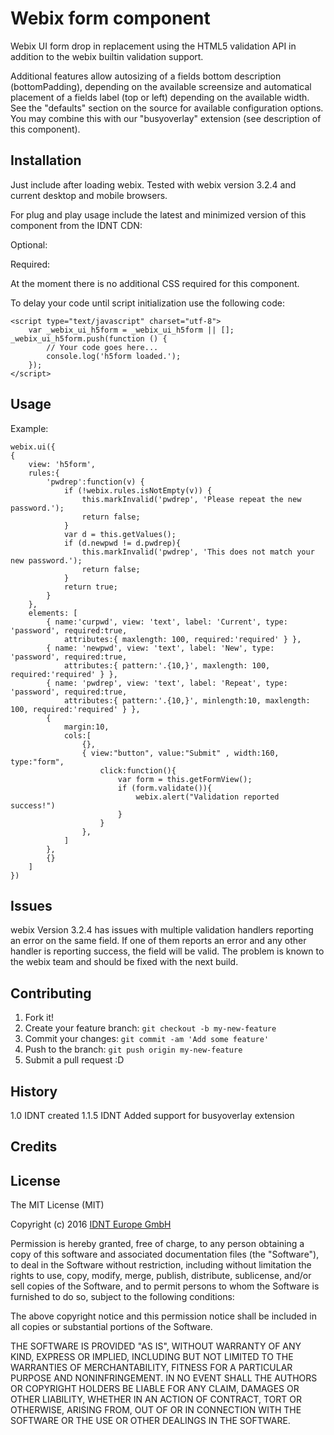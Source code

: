 # Webix form component

Webix UI form drop in replacement using the HTML5 validation API in addition to the webix builtin validation support.

Additional features allow autosizing of a fields bottom description (bottomPadding), depending on the available screensize and automatical placement of a fields label (top or left) depending on the available width. See the "defaults" section on the source for available configuration options. 
You may combine this with our "busyoverlay" extension (see description of this component).

## Installation

Just include after loading webix. Tested with webix version 3.2.4 and current desktop and mobile browsers.

For plug and play usage include the latest and minimized version of this component from the IDNT CDN:

Optional:
    <script type="text/javascript" src="https://api.idnt.net/script/get/webix.ui.busyoverlay.js"></script>

Required:
    <script type="text/javascript" src="https://api.idnt.net/script/get/webix.ui.h5form.js"></script>

At the moment there is no additional CSS required for this component.

To delay your code until script initialization use the following code:

	<script type="text/javascript" charset="utf-8">
        var _webix_ui_h5form = _webix_ui_h5form || []; _webix_ui_h5form.push(function () {
			// Your code goes here...
            console.log('h5form loaded.');
        });
    </script>

## Usage

Example:

	webix.ui({
	{
		view: 'h5form',
		rules:{
			'pwdrep':function(v) {
				if (!webix.rules.isNotEmpty(v)) {
					this.markInvalid('pwdrep', 'Please repeat the new password.');
					return false;
				}
				var d = this.getValues();
				if (d.newpwd != d.pwdrep){
					this.markInvalid('pwdrep', 'This does not match your new password.');
					return false;
				}
				return true;												
			}
		},
		elements: [
			{ name:'curpwd', view: 'text', label: 'Current', type: 'password', required:true, 
				attributes:{ maxlength: 100, required:'required' } },
			{ name: 'newpwd', view: 'text', label: 'New', type: 'password', required:true, 
				attributes:{ pattern:'.{10,}', maxlength: 100, required:'required' } },
			{ name: 'pwdrep', view: 'text', label: 'Repeat', type: 'password', required:true,
				attributes:{ pattern:'.{10,}', minlength:10, maxlength: 100, required:'required' } },
			{ 
				margin:10, 
				cols:[
					{},
					{ view:"button", value:"Submit" , width:160, type:"form", 
						click:function(){
							var form = this.getFormView();
							if (form.validate()){
								webix.alert("Validation reported success!")
							}
						}													
					},
				]
			},
			{}
		]	
	})

## Issues

webix Version 3.2.4 has issues with multiple validation handlers reporting an error on the same field. If one of them
reports an error and any other handler is reporting success, the field will be valid. The problem is known to the webix
team and should be fixed with the next build.

## Contributing

1. Fork it!
2. Create your feature branch: `git checkout -b my-new-feature`
3. Commit your changes: `git commit -am 'Add some feature'`
4. Push to the branch: `git push origin my-new-feature`
5. Submit a pull request :D

## History

1.0 IDNT <marc> created
1.1.5 IDNT <marc> Added support for busyoverlay extension

## Credits


## License

The MIT License (MIT)

Copyright (c) 2016 [IDNT Europe GmbH](https://www.idnt.net/)

Permission is hereby granted, free of charge, to any person obtaining a copy of this software and associated documentation files (the "Software"), to deal in the Software without restriction, including without limitation the rights to use, copy, modify, merge, publish, distribute, sublicense, and/or sell copies of the Software, and to permit persons to whom the Software is furnished to do so, subject to the following conditions:

The above copyright notice and this permission notice shall be included in all copies or substantial portions of the Software.

THE SOFTWARE IS PROVIDED "AS IS", WITHOUT WARRANTY OF ANY KIND, EXPRESS OR IMPLIED, INCLUDING BUT NOT LIMITED TO THE WARRANTIES OF MERCHANTABILITY, FITNESS FOR A PARTICULAR PURPOSE AND NONINFRINGEMENT. IN NO EVENT SHALL THE AUTHORS OR COPYRIGHT HOLDERS BE LIABLE FOR ANY CLAIM, DAMAGES OR OTHER LIABILITY, WHETHER IN AN ACTION OF CONTRACT, TORT OR OTHERWISE, ARISING FROM, OUT OF OR IN CONNECTION WITH THE SOFTWARE OR THE USE OR OTHER DEALINGS IN THE SOFTWARE.
